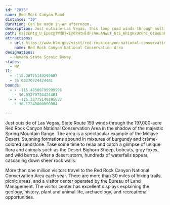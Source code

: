 ```yaml
---
id: "2035"
name: Red Rock Canyon Road
distance: "39"
duration: Can be made in an afternoon.
description: Just outside Las Vegas, this loop road winds through multi-colored rock formations. Unique flora and a large number of desert animals are seen here often.
path: ks|zEntg_U_EpBc@TWdB?xI@dPHtH[dF?hAuANwET_GtE_HhIgKxDcGhC_GtBeEnByCr@UD]@F`AdAvBFlCQ`CS?[NOn@CbCa@tASd@i@WuAzA{BxAs@D_@z@y@b@qAJUn@iBr@wEdEKBo@DkDjQsB~Ei@r@_E~E{BzBkBxA]Du@x@cBt@y@jBq@zCq@bCIRSx@UJ}EvLqEjI_N|Xo@zAyBjFsFxJiDhHaFdH_KtLENc@FeBlBmHhG_AnAgEhDsTbWoDzEk@JwBxB[DkGnE_MvGiIvBcEhAoHnAkPnB_Z~@uo@Hcb@dDON{R^MRkIEkOoBaNyDu@UQo@uFyDwCsDU?eLeQuBsFsDaM?_@KSiCqMsBgIkAwC}BoDo@_@aEcCmCcAgHkCy@_@yBuDeAcAoFaCoA_Bc@g@oCwGoJsXUUiAd@_L\[QsEF_Ez@aBnA}AZyBlAo@NwBb@_Bp@_EtEsAx@oBXuECiHbB{HzEiD~Cm@T}G~GcDbKyCjEoAhAQ?iCfCmE`GyFzAu@XkAnAeAtBsD~DoEbCoBhByApCeJnMc@hA[tBi@|Ik@pCuAlCgGtBW?}Ar@e@p@OtAJvBb@z@nAhArA^~Ax@~@p@N?d@d@hAr@^dCI~Ci@|@u@p@oDbFOx@?dCi@tFeAdB_DlBcB~Aq@DiCtBOdFi@nAyAhAeB^_@ZT~A[rCyArAi@P{Ca@}FwEkBaAkCy@yDJmCnAkB~A_EbAeF?{@Ta@|@NnDnBvCWvBPtBbBj@^d@Cl@q@p@sCl@i@Z?hAh@hAnD`Al@\VnBHhCUt@kA~@Pz@TRbD@pB~@LX?nAo@hAoCxAy@hAUzA`@bBhCZbDNnDhA`Ds@|DeAPCx@fAh@~AZ`DrAhAnANr@OdDBnB~AhAtBt@~CH~EfAzD`JrMpApChAxAtBbAdGnA|AZnE[POtCEfF`D^d@pBhA~DOl@y@zCaGhMmXtBgGxBiMRUdc@opBhLwQtAuCnJkOnBiEn@sA^kFW_EeA{RAcIx@eGdF}_@t@eDjEuYxHa_@bAsDJiA
attractions:
  - url: https://www.blm.gov/visit/red-rock-canyon-national-conservation-area
    name: Red Rock Canyon National Conservation Area
designations:
  - Nevada State Scenic Byway
states:
  - NV
ll:
  - -115.38775149295687
  - 36.03270724424481
bounds:
  - - -115.48508799999996
    - 36.03270724424481
  - - -115.38775149295687
    - 36.17240000000004

---
```


Just outside of Las Vegas, State Route 159 winds through the 197,000-acre Red Rock Canyon National Conservation Area in the shadow of the majestic Spring Mountain Range.  The area is a spectacular example of the Mojave Desert.  Stunning formations abound in mixtures of burgundy and crème-colored sandstone.  Take some time to relax and catch a glimpse of unique flora and animals such as the Desert Bighorn Sheep, bobcats, gray foxes, and wild burros.  After a desert storm, hundreds of waterfalls appear, cascading down sheer rock walls.

More than one million visitors travel to the Red Rock Canyon National Conservation Area each year.  There are more than 30 miles of hiking trails, picnic areas, and a visitor center operated by the Bureau of Land Management.  The visitor center has excellent displays explaining the geology, history, plant and animal life, archaeology, and recreational opportunities.
